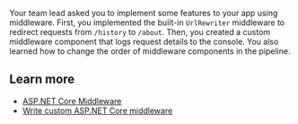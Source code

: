 Your team lead asked you to implement some features to your app using middleware. First, you implemented the built-in `UrlRewriter` middleware to redirect requests from `/history` to `/about`. Then, you created a custom middleware component that logs request details to the console. You also learned how to change the order of middleware components in the pipeline.

## Learn more

- [ASP.NET Core Middleware](https://learn.microsoft.com/aspnet/core/fundamentals/middleware/?view=aspnetcore-8.0&preserve-view=true)
- [Write custom ASP.NET Core middleware](https://learn.microsoft.com/aspnet/core/fundamentals/middleware/write?view=aspnetcore-8.0&preserve-view=true)